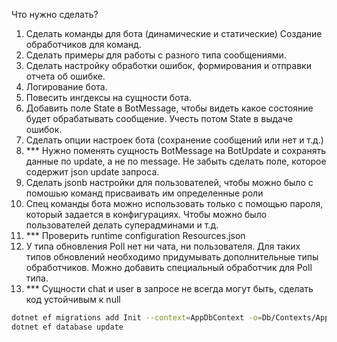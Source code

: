 Что нужно сделать?
1) Сделать команды для бота (динамические и статические) Создание обработчиков для команд.
2) Сделать примеры для работы с разного типа сообщениями.
3) Сделать настройку обработки ошибок, формирования и отправки отчета об ошибке.
4) Логирование бота.
5) Повесить ингдексы на сущности бота.
6) Добавить поле State в BotMessage, чтобы видеть какое состояние будет обрабатывать сообщение. Учесть потом State в выдаче ошибок.
7) Сделать опции настроек бота (сохранение сообщений или нет и т.д.)
8) *** Нужно поменять сущность BotMessage на BotUpdate и сохранять данные по update, а не по message. Не забыть сделать поле, которое содержит json update запроса.
9) Сделать jsonb настройки для пользователей, чтобы можно было с помошью команд присваивать им определенные роли
10) Спец команды бота можно использовать только с помощью пароля, который задается в конфигурациях. Чтобы можно было пользователей делать суперадминами и т.д.
11) *** Проверить runtime configuration Resources.json
12) У типа обновления Poll нет ни чата, ни пользователя. Для таких типов обновлений необходимо придумывать дополнительные типы обработчиков. Можно добавить специальный обработчик для Poll типа.
12) *** Сущности chat и user в запросе не всегда могут быть, сделать код устойчивым к null



```bash
dotnet ef migrations add Init --context=AppDbContext -o=Db/Contexts/App/Migrations
dotnet ef database update
```